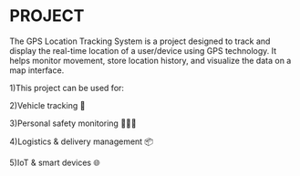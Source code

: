 # PROJECT
The GPS Location Tracking System is a project designed to track and display the real-time location of a user/device using GPS technology. It helps monitor
movement, store location history, and visualize the data on a map interface.

1)This project can be used for:

2)Vehicle tracking 🚗

3)Personal safety monitoring 🧑‍🤝‍🧑

4)Logistics & delivery management 📦

5)IoT & smart devices 🌐
